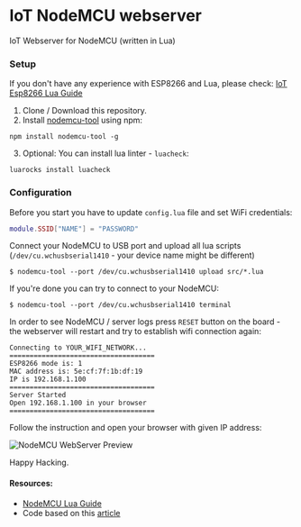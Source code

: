 # IoT NodeMCU webserver

IoT Webserver for NodeMCU (written in Lua)

### Setup

If you don't have any experience with ESP8266 and Lua, please check: [IoT Esp8266 Lua Guide](https://github.com/WATTx/iot-esp8266-lua-guide)

1. Clone / Download this repository.
2. Install [nodemcu-tool](https://www.npmjs.com/package/nodemcu-tool) using npm:

  ```
  npm install nodemcu-tool -g
  ```

3. Optional: You can install lua linter - `luacheck`:

  ```
  luarocks install luacheck
  ```

### Configuration

Before you start you have to update `config.lua` file and set WiFi credentials:

```lua
module.SSID["NAME"] = "PASSWORD"
```

Connect your NodeMCU to USB port and upload all lua scripts (`/dev/cu.wchusbserial1410` - your device name might be different)

```
$ nodemcu-tool --port /dev/cu.wchusbserial1410 upload src/*.lua
```

If you're done you can try to connect to your NodeMCU:

```
$ nodemcu-tool --port /dev/cu.wchusbserial1410 terminal
```

In order to see NodeMCU / server logs press `RESET` button on the board - the webserver will restart and try to establish wifi connection again:

```
Connecting to YOUR_WIFI_NETWORK...
====================================
ESP8266 mode is: 1
MAC address is: 5e:cf:7f:1b:df:19
IP is 192.168.1.100
====================================
Server Started
Open 192.168.1.100 in your browser
====================================
```

Follow the instruction and open your browser with given IP address:

![NodeMCU WebServer Preview](https://raw.github.com/paranoida/nodemcu-lua-server/master/preview.png)

Happy Hacking.

#### Resources:

- [NodeMCU Lua Guide](https://github.com/WATTx/iot-esp8266-lua-guide)
- Code based on this [article](http://www.foobarflies.io/a-simple-connected-object-with-nodemcu-and-mqtt/)
